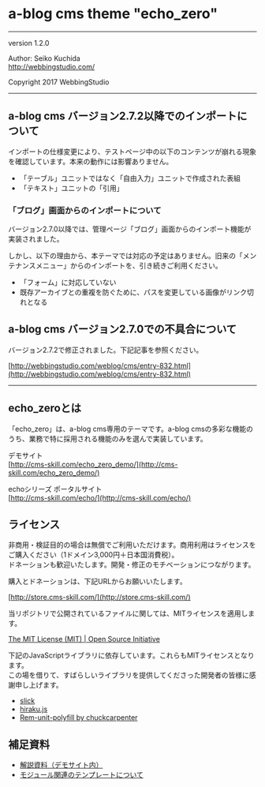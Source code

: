 a-blog cms theme "echo_zero"
====================================

- - - - - - - - - - - - - - - - - - -

version 1.2.0

Author: Seiko Kuchida  
http://webbingstudio.com/

Copyright 2017 WebbingStudio

- - - - - - - - - - - - - - - - - - -

## a-blog cms バージョン2.7.2以降でのインポートについて

インポートの仕様変更により、テストページ中の以下のコンテンツが崩れる現象を確認しています。本来の動作には影響ありません。

- 「テーブル」ユニットではなく「自由入力」ユニットで作成された表組
- 「テキスト」ユニットの「引用」


### 「ブログ」画面からのインポートについて

バージョン2.7.0以降では、管理ページ「ブログ」画面からのインポート機能が実装されました。

しかし、以下の理由から、本テーマでは対応の予定はありません。旧来の「メンテナンスメニュー」からのインポートを、引き続きご利用ください。

- 「フォーム」に対応していない
- 既存アーカイブとの重複を防ぐために、パスを変更している画像がリンク切れとなる

## a-blog cms バージョン2.7.0での不具合について

バージョン2.7.2で修正されました。下記記事を参照ください。

[http://webbingstudio.com/weblog/cms/entry-832.html](http://webbingstudio.com/weblog/cms/entry-832.html)

- - - - - - - - - - - - - - - - - - -

## echo_zeroとは

「echo_zero」は、a-blog cms専用のテーマです。a-blog cmsの多彩な機能のうち、業務で特に採用される機能のみを選んで実装しています。

デモサイト  
[http://cms-skill.com/echo_zero_demo/](http://cms-skill.com/echo_zero_demo/)

echoシリーズ ポータルサイト  
[http://cms-skill.com/echo/](http://cms-skill.com/echo/)

## ライセンス

非商用・検証目的の場合は無償でご利用いただけます。商用利用はライセンスをご購入ください（1ドメイン3,000円＋日本国消費税）。  
ドネーションも歓迎いたします。開発・修正のモチベーションにつながります。

購入とドネーションは、下記URLからお願いいたします。

[http://store.cms-skill.com/](http://store.cms-skill.com/)

当リポジトリで公開されているファイルに関しては、MITライセンスを適用します。

[The MIT License (MIT) | Open Source Initiative](https://opensource.org/licenses/MIT)

下記のJavaScriptライブラリに依存しています。これらもMITライセンスとなります。  
この場を借りて、すばらしいライブラリを提供してくださった開発者の皆様に感謝申し上げます。

- [slick](http://kenwheeler.github.io/slick/)
- [hiraku.js](https://appleple.github.io/hiraku/)
- [Rem-unit-polyfill by chuckcarpenter](http://chuckcarpenter.github.io/REM-unit-polyfill/)

## 補足資料

- [解説資料（デモサイト内）](http://cms-skill.com/echo_zero_demo/docs/)
- [モジュール関連のテンプレートについて](https://github.com/webbingstudio/acms_theme_echo_zero/blob/master/readme_include.md)